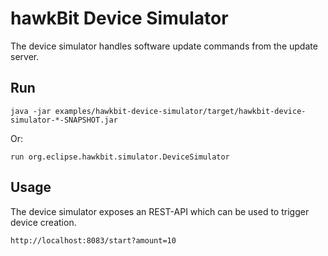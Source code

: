 # hawkBit Device Simulator

The device simulator handles software update commands from the update server.

## Run
```
java -jar examples/hawkbit-device-simulator/target/hawkbit-device-simulator-*-SNAPSHOT.jar
```
Or:
```
run org.eclipse.hawkbit.simulator.DeviceSimulator
```

## Usage
The device simulator exposes an REST-API which can be used to trigger device creation.
```
http://localhost:8083/start?amount=10
```
